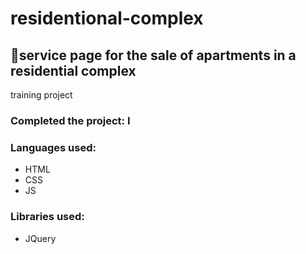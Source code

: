 # residentional-complex
## 🏤service page for the sale of apartments in a residential complex

training project
### Сompleted the project: I

### Languages used:

- HTML
- CSS
- JS
 
### Libraries used:

- JQuery
